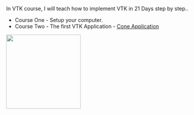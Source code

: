 
In VTK course, I will teach how to implement VTK in 21 Days step by step.. 

 - Course One - Setup your computer.
 - Course Two - The first VTK Application - [Cone Application](https://sharklib.github.io/vtk/2020/01/02/vtk-course2.html)
 <img src= "https://sharklib.github.io/assets/img/course1.png" width="200" height="200">
